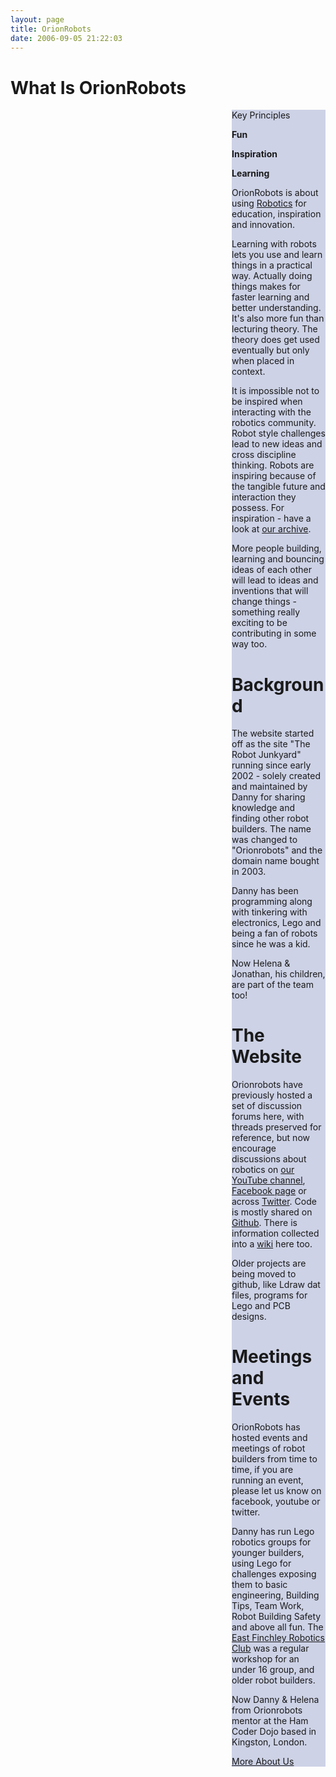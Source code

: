 ```yaml
---
layout: page
title: OrionRobots
date: 2006-09-05 21:22:03
---
```

<h1  id="What_Is_OrionRobots">What Is OrionRobots</h1>
<div style=" float: right;"><div class="cbox " style=" background:#CDD2E6;;margin:0; width:150;"><div class="cbox-title">Key Principles</div><div class="cbox-data" style=" background:#CDD2E6">

<strong>Fun</strong>

<strong>Inspiration</strong>

<strong>Learning</strong>

OrionRobots is about using <a class="wiki" href="/wiki/robotic.html" title="Robotic">Robotics</a> for education, inspiration and innovation.

Learning with robots lets you use and learn things in a practical way. Actually doing things makes for faster learning and better understanding. It's also more fun than lecturing theory. The theory does get used eventually but only when placed in context.

It is impossible not to be inspired when interacting with the robotics community. Robot style challenges lead to new ideas and cross discipline thinking. Robots are inspiring because of the tangible future and interaction they possess. For inspiration - have a look at [our archive](/archive.html).

More people building, learning and bouncing ideas of each other will lead to ideas and inventions that will change things - something really exciting to be contributing in some way too.

<h1  id="Background">Background</h1>

The website started off as the site "The Robot Junkyard" running since early 2002 - solely created and maintained by Danny  for sharing knowledge and finding other robot builders. The name was changed to "Orionrobots" and the domain name bought in 2003. 

Danny has been programming along with tinkering with electronics, Lego and being a fan of robots since he was a kid. 

Now Helena & Jonathan, his children, are part of the team too!

<h1  id="The_Website">The Website</h1>

Orionrobots have previously hosted a set of discussion forums here, with threads preserved for reference, but now encourage discussions about robotics on [our YouTube channel](https://youtube.com/orionrobots), [Facebook page](https://facebook.com/orionrobots) or across [Twitter](https://twitter.com/orionrobots). Code is mostly shared on [Github](https://github.com/orionrobots). There is information collected into a [wiki](/wiki) here too.

Older projects are being moved to github, like Ldraw dat files, programs for Lego and PCB designs. 

<h1  id="Meetings_and_Events">Meetings and Events</h1>

OrionRobots has hosted events and meetings of robot builders from time to time, if you are running an event, please let us know on facebook, youtube or twitter. 

Danny has run Lego robotics groups for younger builders, using Lego for challenges exposing them to basic engineering, Building Tips, Team Work, Robot Building Safety and above all fun. The [East Finchley Robotics Club](/wiki/east_finchley_robotics_club.html) was a regular workshop for an under 16 group, and older robot builders.

Now Danny & Helena from Orionrobots mentor at the Ham Coder Dojo based in Kingston, London.

[More About Us](/about_us.html)

